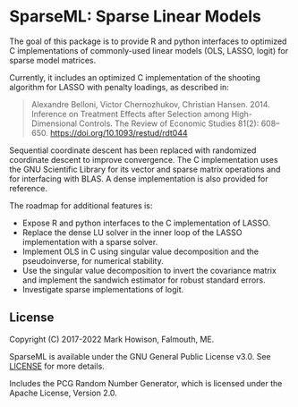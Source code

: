 # SparseML: Sparse Linear Models

The goal of this package is to provide R and python interfaces to optimized C
implementations of commonly-used linear models (OLS, LASSO, logit) for sparse
model matrices.

Currently, it includes an optimized C implementation of the shooting algorithm
for LASSO with penalty loadings, as described in:

> Alexandre Belloni, Victor Chernozhukov, Christian Hansen. 2014. Inference
> on Treatment Effects after Selection among High-Dimensional Controls. The
> Review of Economic Studies 81(2): 608–650. https://doi.org/10.1093/restud/rdt044

Sequential coordinate descent has been replaced with randomized coordinate
descent to improve convergence. The C implementation uses the GNU Scientific
Library for its vector and sparse matrix operations and for interfacing with
BLAS. A dense implementation is also provided for reference.

The roadmap for additional features is:
* Expose R and python interfaces to the C implementation of LASSO.
* Replace the dense LU solver in the inner loop of the LASSO implementation
with a sparse solver.
* Implement OLS in C using singular value decomposition and the pseudoinverse,
for numerical stability.
* Use the singular value decomposition to invert the covariance matrix and
implement the sandwich estimator for robust standard errors.
* Investigate sparse implementations of logit.

## License

Copyright (C) 2017-2022 Mark Howison, Falmouth, ME.

SparseML is available under the GNU General Public License v3.0.
See [LICENSE](https://github.com/mhowison/SparseLM/blob/main/LICENSE)
for more details.

Includes the PCG Random Number Generator, which is licensed under the Apache
License, Version 2.0.
